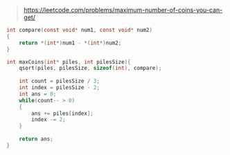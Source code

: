 > https://leetcode.com/problems/maximum-number-of-coins-you-can-get/

``` c
int compare(const void* num1, const void* num2)
{
    return *(int*)num1 - *(int*)num2;
}

int maxCoins(int* piles, int pilesSize){
    qsort(piles, pilesSize, sizeof(int), compare);
    
    int count = pilesSize / 3;
    int index = pilesSize - 2;
    int ans = 0;
    while(count-- > 0)
    {
        ans += piles[index];
        index -= 2;
    }
    
    return ans;
}
```